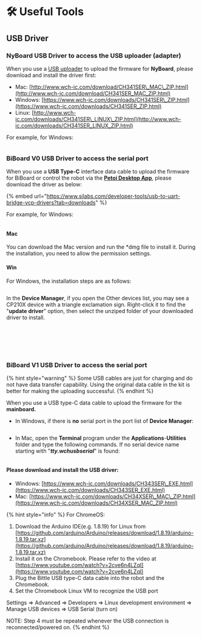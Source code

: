 # 🛠️ Useful Tools

## USB Driver

### NyBoard USB Driver to access the USB uploader (adapter)

When you use a [USB uploader](https://docs.petoi.com/communication-modules/usb-downloader-ch340c) to upload the firmware for **NyBoard**, please download and install the driver first:

* Mac: [http://www.wch-ic.com/download/CH341SER\_MAC\_ZIP.html](http://www.wch-ic.com/download/CH341SER_MAC_ZIP.html)
* Windows: [https://www.wch-ic.com/downloads/CH341SER\_ZIP.html](https://www.wch-ic.com/downloads/CH341SER_ZIP.html)
* Linux: [http://www.wch-ic.com/downloads/CH341SER\_LINUX\_ZIP.html](http://www.wch-ic.com/downloads/CH341SER_LINUX_ZIP.html)

For example, for Windows:

<figure><img src="../.gitbook/assets/image (124).png" alt=""><figcaption></figcaption></figure>

### BiBoard V0 USB Driver to access the serial port&#x20;

When you use a **USB Type-C**  interface data cable to upload the firmware for BiBoard or control the robot via the [**Petoi Desktop App**](https://docs.petoi.com/desktop-app/introduction), please download the driver as below:

{% embed url="https://www.silabs.com/developer-tools/usb-to-uart-bridge-vcp-drivers?tab=downloads" %}

For example, for Windows:

<figure><img src="../.gitbook/assets/image (125).png" alt=""><figcaption></figcaption></figure>

#### Mac

You can download the Mac version and run the \*dmg file to install it. During the installation, you need to allow the permission settings.&#x20;

#### Win

For Windows, the installation steps are as follows:

<figure><img src="../.gitbook/assets/CP2102driver.png" alt=""><figcaption></figcaption></figure>

In the **Device Manager**, if you open the Other devices list, you may see a CP210X device with a triangle exclamation sign. Right-click it to find the "**update driver**" option, then select the unziped folder of your downloaded driver to install.

<figure><img src="../.gitbook/assets/update_driver02.jpg" alt=""><figcaption></figcaption></figure>

<figure><img src="../.gitbook/assets/update_driver03.jpg" alt=""><figcaption></figcaption></figure>

<figure><img src="../.gitbook/assets/update_driver04.jpg" alt=""><figcaption></figcaption></figure>

<figure><img src="../.gitbook/assets/update_driver05.jpg" alt=""><figcaption></figcaption></figure>



<figure><img src="../.gitbook/assets/update_driver06.jpg" alt=""><figcaption></figcaption></figure>

<figure><img src="../.gitbook/assets/update_driver07.jpg" alt=""><figcaption></figcaption></figure>

### BiBoard V1 USB Driver to access the serial port

{% hint style="warning" %}
Some USB cables are just for charging and do not have data transfer capability. Using the original data cable in the kit is better for making the uploading successful. &#x20;
{% endhint %}

When you use a USB type-C data cable to upload the firmware for the **mainboard.**

* In Windows, if there is **no** serial port in the port list of **Device Manager**:

<figure><img src="../.gitbook/assets/image (541).png" alt=""><figcaption></figcaption></figure>

* In Mac, open the **Terminal** program under the **Applications**-**Utilities** folder and type the following commands. If no serial device name starting with "_**tty.wchusbserial**_" is found:

<figure><img src="../.gitbook/assets/image (542).png" alt=""><figcaption></figcaption></figure>

#### Please download and install the USB driver:

* Windows: [https://www.wch-ic.com/downloads/CH343SER\_EXE.html](https://www.wch-ic.com/downloads/CH343SER_EXE.html)
* Mac: [https://www.wch-ic.com/downloads/CH34XSER\_MAC\_ZIP.html](https://www.wch-ic.com/downloads/CH34XSER_MAC_ZIP.html)

{% hint style="info" %}
For ChromeOS:

1. &#x20;Download the Arduino IDE(e.g. 1.8.19) for Linux from [https://github.com/arduino/Arduino/releases/download/1.8.19/arduino-1.8.19.tar.xz](https://github.com/arduino/Arduino/releases/download/1.8.19/arduino-1.8.19.tar.xz)
2. &#x20;Install it on the Chromebook. Please refer to the video at [https://www.youtube.com/watch?v=2cve6n4LZqI](https://www.youtube.com/watch?v=2cve6n4LZqI)
3. &#x20;Plug the Bittle USB type-C data cable into the robot and the Chromebook.
4. Set the Chromebook Linux VM to recognize the USB port

&#x20;      Settings => Advanced => Developers => Linux development environment => Manage USB devices => USB Serial (turn on)



NOTE: Step 4 must be repeated whenever the USB connection is reconnected/powered on.
{% endhint %}
